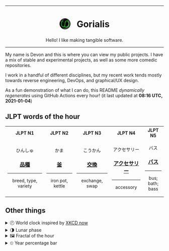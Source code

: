 ***

<h1 align="center">
<sub>
    <img src="readme/resources/avatar.png" height="36">
</sub>
&nbsp;
Gorialis
</h1>
<p align="center">
Hello! I like making tangible software.
</p>

***

My name is Devon and this is where you can view my public projects. I have a mix of stable and experimental projects, as well as some more comedic repositories.

I work in a handful of different disciplines, but my recent work tends mostly towards reverse engineering, DevOps, and graphical/UX design.

As a fun demonstration of what I can do, this README *dynamically regenerates* using GitHub Actions every hour! (it last updated at **08:16 UTC, 2021-01-04**)

<h2>JLPT words of the hour</h2>
<table>
    <tr>
        <th>JLPT N1</th>
        <th>JLPT N2</th>
        <th>JLPT N3</th>
        <th>JLPT N4</th>
        <th>JLPT N5</th>
    </tr>
    <tr>
        <td>
            <p align="center">ひんしゅ</p>
            <h3 align="center"><b><a href="https://jisho.org/search/%E5%93%81%E7%A8%AE">品種</a></b></h3>
            <hr>
            <p align="center">breed,<wbr> type,<wbr> variety</p>
        </td>
        <td>
            <p align="center">かま</p>
            <h3 align="center"><b><a href="https://jisho.org/search/%E9%87%9C">釜</a></b></h3>
            <hr>
            <p align="center">iron pot,<wbr> kettle</p>
        </td>
        <td>
            <p align="center">こうかん</p>
            <h3 align="center"><b><a href="https://jisho.org/search/%E4%BA%A4%E6%8F%9B">交換</a></b></h3>
            <hr>
            <p align="center">exchange,<wbr> swap</p>
        </td>
        <td>
            <p align="center">アクセサリー</p>
            <h3 align="center"><b><a href="https://jisho.org/search/%E3%82%A2%E3%82%AF%E3%82%BB%E3%82%B5%E3%83%AA%E3%83%BC">アクセサリー</a></b></h3>
            <hr>
            <p align="center">accessory</p>
        </td>
        <td>
            <p align="center">バス</p>
            <h3 align="center"><b><a href="https://jisho.org/search/%E3%83%90%E3%82%B9">バス</a></b></h3>
            <hr>
            <p align="center">bus;<br> bath;<br> bass</p>
        </td>
    </tr>
</table>

<h2>Other things</h2>
<details>
<summary>🕗  World clock inspired by <a href="https://xkcd.com/now">XKCD now</a></summary>

> <img src="generated/now.png" width="512">

</details>
<details>
<summary>🌗 Lunar phase</summary>

The moon is approximately 72.02% through its phase (Last Quarter).

</details>
<details>
<summary>&#x1f5bc; Fractal of the hour</summary>

> <img src="generated/fractal.png" width="512">

</details>
<details>
<summary>&#x23f2; Year percentage bar</summary>
<pre><code>2021 [▁▁▁▁▁▁▁▁▁▁▁▁▁▁▁▁▁▁▁▁] 0.92%</code></pre>
</details>
